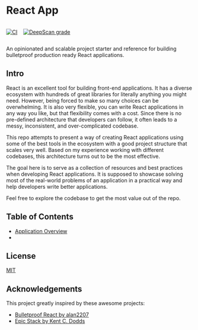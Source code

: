 # React App

<div style="display: flex; gap: 1rem;">

[![CI](https://github.com/rifandani/react-app/actions/workflows/ci.yml/badge.svg)](https://github.com/rifandani/react-app/actions/workflows/ci.yml)

[![DeepScan grade](https://deepscan.io/api/teams/13942/projects/25435/branches/795942/badge/grade.svg)](https://deepscan.io/dashboard#view=project&tid=13942&pid=25435&bid=795942)

</div>

An opinionated and scalable project starter and reference for building bulletproof production ready React applications.

## Intro

React is an excellent tool for building front-end applications. It has a diverse ecosystem with hundreds of great libraries for literally anything you might need. However, being forced to make so many choices can be overwhelming. It is also very flexible, you can write React applications in any way you like, but that flexibility comes with a cost. Since there is no pre-defined architecture that developers can follow, it often leads to a messy, inconsistent, and over-complicated codebase.

This repo attempts to present a way of creating React applications using some of the best tools in the ecosystem with a good project structure that scales very well. Based on my experience working with different codebases, this architecture turns out to be the most effective.

The goal here is to serve as a collection of resources and best practices when developing React applications. It is supposed to showcase solving most of the real-world problems of an application in a practical way and help developers write better applications.

Feel free to explore the codebase to get the most value out of the repo.

## Table of Contents

- [Application Overview](https://github.com/rifandani/react-app/tree/main/docs/application-verview.md)
- [](https://github.com/rifandani/react-app/tree/main/docs/.md)

## License

[MIT](https://choosealicense.com/licenses/mit/)

## Acknowledgements

This project greatly inspired by these awesome projects:

- [Bulletproof React by alan2207](https://github.com/alan2207/bulletproof-react)
- [Epic Stack by Kent C. Dodds](https://github.com/epicweb-dev/epic-stack)
